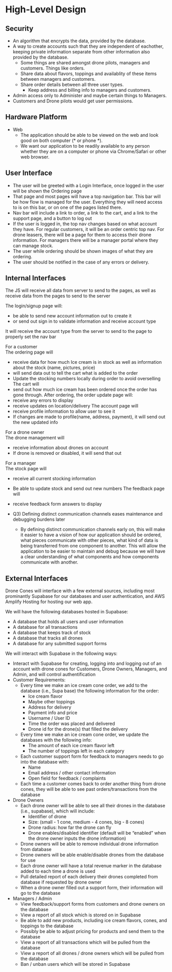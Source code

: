 # High-Level Design #

## Security ##
* An algorithm that encrypts the data, provided by the database.
* A way to create accounts such that they are independent of eachother, keeping private information separate from other information also provided by the database.
    * Some things are shared amongst drone pilots, managers and customers. Things like orders.
    * Share data about flavors, toppings and availablity of these items between managers and customers.
    * Share order details between all three user types.
        * Keep address and billing info to managers and customers.
* Admin access only to Administer and maybe certain things to Managers.
* Customers and Drone pilots would get user permissions.

## Hardware Platform ##
* Web
  * The application should be able to be viewed on the web and look good 
  on both computer (* or phone *).
  * We want our application to be readily available to any
  person whether they are on a computer or phone via Chrome/Safari or other web browser.

## User Interface ##
* The user will be greeted with a Login Interface, once logged in the user will be shown the Ordering page
* That page and most pages will have a top navigation bar. This bar will be how flow is managed for the user. Everything they will need access to is on this bar, or on one of the pages listed there.
* Nav bar will include a link to order, a link to the cart, and a link to the support page, and a button to log out
* If the user is logged in, the top nav changes based on what account they have. For regular customers, it will be an order centric top nav. For drone leasers, there will be a page for them to access their drone information. For managers there will be a manager portal where they can manage stock.
* The user while ordering should be shown images of what they are ordering. 
* The user should be notified in the case of any errors or delivery. 


## Internal Interfaces ##

The JS will receive all data from server to send to the pages, as well as receive data from the pages to send to the server

The login/signup page will:
* be able to send new account information out to create it 
* or send out sign in to validate information and receive account type

It will receive the account type from the server to send to the page to properly set the nav bar

For a customer  
The ordering page will
* receive data for how much Ice cream is in stock as well as information about the stock (name, pictures, price)
* will send data out to tell the cart what is added to the order
* Update the stocking numbers locally during order to avoid overselling
The cart will
* send out how much ice cream has been ordered once the order has gone through.
After ordering, the order update page will:
* receive any errors to display
* receive updates on location/delivery
The account page will
* receive profile information to allow user to see it
* If changes are made to profile(name, address, payment), it will send out the new updated info

For a drone owner  
The drone management will
* receive information about drones on account
* If drone is removed or disabled, it will send that out

For a manager  
The stock page will
* receive all current stocking information
* Be able to update stock and send out new numbers
The feedback page will
* receive feedback form answers to display

* Q3) Defining distinct communication channels eases maintenance and debugging burdens later
  * By defining distinct communication channels early on, this will 
  make it easier to have a vision of how our application should be ordered,
  what pieces communicate with other pieces, what kind of data is being transferred 
  from one component to another. This will allow the application to be easier to maintain
  and debug because we will have a clear understanding of what components and how components communicate with another.

## External Interfaces ##

Drone Cones will interface with a few external sources, including most prominantly Supabase for our databases and user authentication, and AWS Amplify Hosting for hosting our web app.

We will have the following databases hosted in Supabase:
*   A database that holds all users and user information
*   A database for all transactions
*   A database that keeps track of stock
*   A database that tracks all drones
*   A database for any submitted support forms

We will interact with Supabase in the following ways:
*   Interact with Supabase for creating, logging into and logging out of an account with drone cones for Customers, Drone Owners, Managers, and Admin, and will control authentification
*   Customer Requirements:
	*   Every time we make an ice cream cone order, we add to the database (i.e., Supa base) the following information for the order:
		*   Ice cream flavor
		*   Maybe other toppings
        *   Address for delivery
        *   Payment info and price
		*   Username / User ID
        *   Time the order was placed and delivered
        *   Drone id for the drone(s) that filled the delivery
	*   Every time we make an ice cream cone order, we update the databases with the following info:
		*   The amount of each ice cream flavor left
		*   The number of toppings left in each category
	*   Each customer support form for feedback to managers needs to go into the database with:
		*   Name
		*   Email address / other contact information
		*   Open field for feedback / complaints
	*   Each time a customer comes back to order another thing from drone cones, they will be able to see past orders/transactions from the database
* Drone Owners
	*   Each drone owner will be able to see all their drones in the database (i.e., supabase), which will include:
		*   Identifier of drone
		*   Size: (small - 1 cone, medium - 4 cones, big - 8 cones)
		*   Drone radius: how far the drone can fly
		*   Drone enables/disabled identifier (default will be “enabled” when the drone owner inputs the drone information)
	*   Drone owners will be able to remove individual drone information from database
	*   Drone owners will be able enable/disable drones from the database for use
	*   Each drone owner will have a total revenue marker in the database added to each time a drone is used
	*   Pull detailed report of each delivery their drones completed from database if requested by drone owner
	*   When a drone owner filled out a support form, their information will go to the database
*   Managers / Admin
	*   View feedback/support forms from customers and drone owners on the database
    *   View a report of all stock which is stored on in Supabase
    *   Be able to add new products, including ice cream flavors, cones, and toppings to the database
    *   Possibly be able to adjust pricing for products and send them to the database
    *   View a report of all transactions which will be pulled from the database
    *   View a report of all drones / drone owners which will be pulled from the database
    *   Ban / unban users which will be stored in Supabase